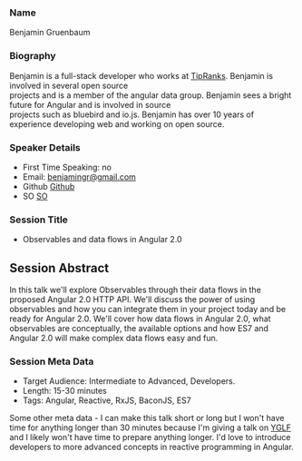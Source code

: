 ### Name

Benjamin Gruenbaum

### Biography

Benjamin is a full-stack developer who works at [TipRanks](http://www.tipranks.com). Benjamin is involved in several open source<br>
projects and is a member of the angular data group. Benjamin sees a bright future for Angular and is involved in source<br>
projects such as bluebird and io.js. Benjamin has over 10 years of experience developing web and working on open source.<br>

### Speaker Details

 * First Time Speaking: no
 * Email: benjamingr@gmail.com
 * Github [Github](https://github.com/benjamingr)
 * SO [SO](http://stackoverflow.com/users/1348195/benjamin-gruenbaum)
 
### Session Title

 * Observables and data flows in Angular 2.0

## Session Abstract

In this talk we'll explore Observables through their data flows in the proposed Angular 2.0 HTTP API. We'll discuss the power of
using observables and how you can integrate them in your project today and be ready for Angular 2.0. We'll cover how data flows
in Angular 2.0, what observables are conceptually, the available options and how ES7 and Angular 2.0 will make complex data
flows easy and fun.

### Session Meta Data

 * Target Audience: Intermediate to Advanced, Developers.
 * Length: 15-30 minutes
 * Tags: Angular, Reactive, RxJS, BaconJS, ES7
 
 Some other meta data - I can make this talk short or long but I won't have time for anything longer than 30 minutes because I'm
 giving a talk on [YGLF](http://yougottalovefrontend.com/#speakers) and I likely won't have time to prepare anything longer. I'd
 love to introduce developers to more advanced concepts in reactive programming in Angular. 
